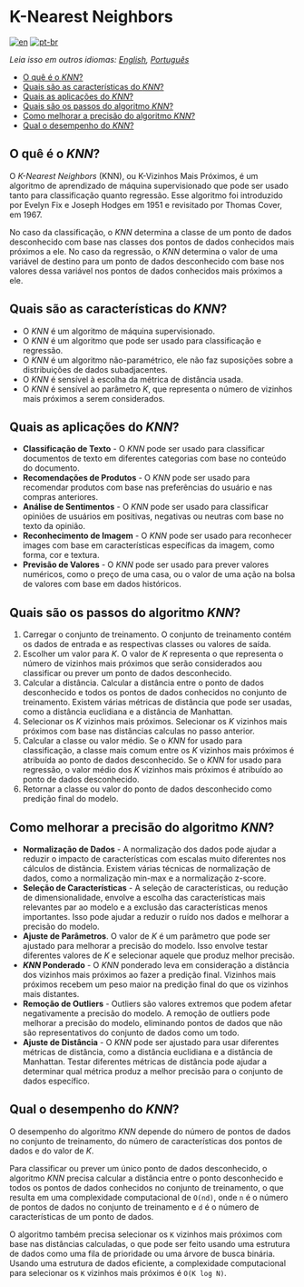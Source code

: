 # K-Nearest Neighbors

[![en](https://img.shields.io/badge/lang-en-red.svg)](./README.md) [![pt-br](https://img.shields.io/badge/lang-pt--br-green.svg)](README.pt-br.md)

_Leia isso em outros idiomas: [English](README.md), [Português](README.pt-br.md)_

- [O quê é o _KNN_?](#o-quê-é-o-knn)
- [Quais são as características do _KNN_?](#quais-são-as-características-do-knn)
- [Quais as aplicações do _KNN_?](#quais-as-aplicações-do-knn)
- [Quais são os passos do algoritmo _KNN_?](#quais-são-os-passos-do-algoritmo-knn)
- [Como melhorar a precisão do algoritmo _KNN_?](#como-melhorar-a-precisão-do-algoritmo-knn)
- [Qual o desempenho do _KNN_?](#qual-o-desempenho-do-knn)

## O quê é o _KNN_?

O _K-Nearest Neighbors_ (KNN), ou K-Vizinhos Mais Próximos, é um algoritmo de aprendizado de máquina supervisionado que pode ser usado tanto para classificação quanto regressão. Esse algoritmo foi introduzido por Evelyn Fix e Joseph Hodges em 1951 e revisitado por Thomas Cover, em 1967.

No caso da classificação, o _KNN_ determina a classe de um ponto de dados desconhecido com base nas classes dos pontos de dados conhecidos mais próximos a ele. No caso da regressão, o _KNN_ determina o valor de uma variável de destino para um ponto de dados desconhecido com base nos valores dessa variável nos pontos de dados conhecidos mais próximos a ele.

## Quais são as características do _KNN_?

- O _KNN_ é um algoritmo de máquina supervisionado.
- O _KNN_ é um algoritmo que pode ser usado para classificação e regressão.
- O _KNN_ é um algoritmo não-paramétrico, ele não faz suposições sobre a distribuições de dados subadjacentes.
- O _KNN_ é sensível à escolha da métrica de distância usada.
- O _KNN_ é sensível ao parâmetro _K_, que representa o número de vizinhos mais próximos a serem considerados.

## Quais as aplicações do _KNN_?

- **Classificação de Texto** - O _KNN_ pode ser usado para classificar documentos de texto em diferentes categorias com base no conteúdo do documento.
- **Recomendações de Produtos** - O _KNN_ pode ser usado para recomendar produtos com base nas preferências do usuário e nas compras anteriores.
- **Análise de Sentimentos** - O _KNN_ pode ser usado para classificar opiniões de usuários em positivas, negativas ou neutras com base no texto da opinião.
- **Reconhecimento de Imagem** - O _KNN_ pode ser usado para reconhecer images com base em características específicas da imagem, como forma, cor e textura.
- **Previsão de Valores** - O _KNN_ pode ser usado para prever valores numéricos, como o preço de uma casa, ou o valor de uma ação na bolsa de valores com base em dados históricos.

## Quais são os passos do algoritmo _KNN_?

1. Carregar o conjunto de treinamento. O conjunto de treinamento contém os dados de entrada e as respectivas classes ou valores de saída.
2. Escolher um valor para _K_. O valor de _K_ representa o que representa o número de vizinhos mais próximos que serão considerados aou classificar ou prever um ponto de dados desconhecido.
3. Calcular a distância. Calcular a distância entre o ponto de dados desconhecido e todos os pontos de dados conhecidos no conjunto de treinamento. Existem várias métricas de distância que pode ser usadas, como a distância euclidiana e a distância de Manhattan.
4. Selecionar os _K_ vizinhos mais próximos. Selecionar os _K_ vizinhos mais próximos com base nas distâncias calculas no passo anterior.
5. Calcular a classe ou valor médio. Se o _KNN_ for usado para classificação, a classe mais comum entre os _K_ vizinhos mais próximos é atribuída ao ponto de dados desconhecido. Se o _KNN_ for usado para regressão, o valor médio dos _K_ vizinhos mais próximos é atribuído ao ponto de dados desconhecido.
6. Retornar a classe ou valor do ponto de dados desconhecido como predição final do modelo.

## Como melhorar a precisão do algoritmo _KNN_?

- **Normalização de Dados** - A normalização dos dados pode ajudar a reduzir o impacto de características com escalas muito diferentes nos cálculos de distância. Existem várias técnicas de normalização de dados, como a normalização min-max e a normalização z-score.
- **Seleção de Características** - A seleção de características, ou redução de dimensionalidade, envolve a escolha das características mais relevantes par ao modelo e a exclusão das características menos importantes. Isso pode ajudar a reduzir o ruído nos dados e melhorar a precisão do modelo.
- **Ajuste de Parâmetros**. O valor de _K_ é um parâmetro que pode ser ajustado para melhorar a precisão do modelo. Isso envolve testar diferentes valores de _K_ e selecionar aquele que produz melhor precisão.
- **_KNN_ Ponderado** - O _KNN_ ponderado leva em consideração a distância dos vizinhos mais próximos ao fazer a predição final. Vizinhos mais próximos recebem um peso maior na predição final do que os vizinhos mais distantes.
- **Remoção de Outliers** - Outliers são valores extremos que podem afetar negativamente a precisão do modelo. A remoção de outliers pode melhorar a precisão do modelo, eliminando pontos de dados que não são representativos do conjunto de dados como um todo.
- **Ajuste de Distância** - O _KNN_ pode ser ajustado para usar diferentes métricas de distância, como a distância euclidiana e a distância de Manhattan. Testar diferentes métricas de distância pode ajudar a determinar qual métrica produz a melhor precisão para o conjunto de dados específico.

## Qual o desempenho do _KNN_?

O desempenho do algoritmo _KNN_ depende do número de pontos de dados no conjunto de treinamento, do número de características dos pontos de dados e do valor de _K_.

Para classificar ou prever um único ponto de dados desconhecido, o algoritmo _KNN_ precisa calcular a distância entre o ponto desconhecido e todos os pontos de dados conhecidos no conjunto de treinamento, o que resulta em uma complexidade computacional de `O(nd)`, onde `n` é o número de pontos de dados no conjunto de treinamento e `d` é o número de características de um ponto de dados.

O algoritmo também precisa selecionar os `K` vizinhos mais próximos com base nas distâncias calculadas, o que pode ser feito usando uma estrutura de dados como uma fila de prioridade ou uma árvore de busca binária. Usando uma estrutura de dados eficiente, a complexidade computacional para selecionar os `K` vizinhos mais próximos é  `O(K log N)`.

